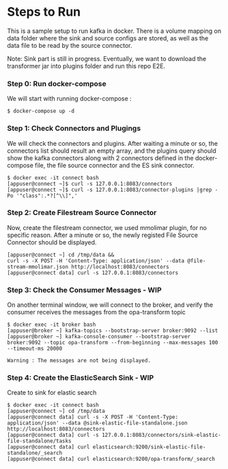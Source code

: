 # Steps to Run 
This is a sample setup to run kafka in docker. There is a volume mapping on data folder where the sink and source configs are stored, as well as the data file to be read by the source connector. 

Note: Sink part is still in progress. Eventually, we want to download the transformer jar into plugins folder and run this repo E2E.  

### Step 0: Run docker-compose

We will start with running docker-compose :
```
$ docker-compose up -d 
```

### Step 1: Check Connectors and Plugings
We will check the connectors and plugins. After waiting a minute or so, the connectors list should result an empty array, and the plugins query should show the kafka connectors along with 2 connectors defined in the docker-compose file, the file source connector and the ES sink connector. 
```
$ docker exec -it connect bash
[appuser@connect ~]$ curl -s 127.0.0.1:8083/connectors
[appuser@connect ~]$ curl -s 127.0.0.1:8083/connector-plugins |grep -Po '"class":.*?[^\\]",'
```

### Step 2: Create Filestream Source Connector  
Now, create the filestream connector, we used mmolimar plugin, for no specific reason. After a minute or so, the newly registed File Source Connector should be displayed.
```
[appuser@connect ~] cd /tmp/data &&
curl -s -X POST -H 'Content-Type: application/json' --data @file-stream-mmolimar.json http://localhost:8083/connectors
[appuser@connect data] curl -s 127.0.0.1:8083/connectors
```
### Step 3: Check the Consumer Messages - WIP
On another terminal window, we will connect to the broker, and verify the consumer receives the messages from the opa-transform topic
```
$ docker exec -it broker bash
[appuser@broker ~] kafka-topics --bootstrap-server broker:9092 --list
[appuser@broker ~] kafka-console-consumer --bootstrap-server broker:9092 --topic opa-transform --from-beginning --max-messages 100 --timeout-ms 20000

Warning : The messages are not being displayed. 
```
### Step 4:  Create the ElasticSearch Sink - WIP 
Create to sink for elastic search 
```
$ docker exec -it connect bash
[appuser@connect ~] cd /tmp/data
[appuser@connect data] curl -s -X POST -H 'Content-Type: application/json' --data @sink-elastic-file-standalone.json http://localhost:8083/connectors
[appuser@connect data] curl -s 127.0.0.1:8083/connectors/sink-elastic-file-standalone/tasks
[appuser@connect data] curl elasticsearch:9200/sink-elastic-file-standalone/_search 
[appuser@connect data] curl elasticsearch:9200/opa-transform/_search 